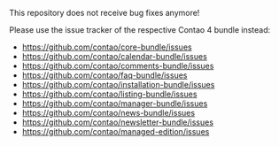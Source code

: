 This repository does not receive bug fixes anymore!

Please use the issue tracker of the respective Contao 4 bundle instead:

* https://github.com/contao/core-bundle/issues
* https://github.com/contao/calendar-bundle/issues
* https://github.com/contao/comments-bundle/issues
* https://github.com/contao/faq-bundle/issues
* https://github.com/contao/installation-bundle/issues
* https://github.com/contao/listing-bundle/issues
* https://github.com/contao/manager-bundle/issues
* https://github.com/contao/news-bundle/issues
* https://github.com/contao/newsletter-bundle/issues
* https://github.com/contao/managed-edition/issues
